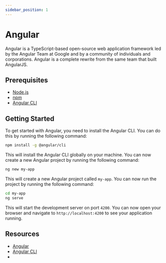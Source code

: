 ```yaml
---
sidebar_position: 1
---
```


# Angular

Angular is a TypeScript-based open-source web application framework led by the Angular Team at Google and by a community of individuals and corporations. Angular is a complete rewrite from the same team that built AngularJS.

## Prerequisites

- [Node.js](https://nodejs.org/en/)
- [npm](https://www.npmjs.com/)
- [Angular CLI](https://angular.io/cli)

## Getting Started

To get started with Angular, you need to install the Angular CLI. You can do this by running the following command:

```bash
npm install -g @angular/cli
```

This will install the Angular CLI globally on your machine. You can now create a new Angular project by running the following command:

```bash
ng new my-app
```

This will create a new Angular project called `my-app`. You can now run the project by running the following command:

```bash
cd my-app
ng serve
```

This will start the development server on port `4200`. You can now open your browser and navigate to `http://localhost:4200` to see your application running.

## Resources

- [Angular](https://angular.io/)
- [Angular CLI](https://angular.io/cli)
- 